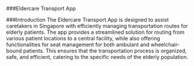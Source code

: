 ###Eldercare Transport App

###Introduction
The Eldercare Transport App is designed to assist caretakers in Singapore with efficiently managing transportation routes for elderly patients. The app provides a streamlined solution for routing from various patient locations to a central facility, while also offering functionalities for seat management for both ambulant and wheelchair-bound patients. This ensures that the transportation process is organized, safe, and efficient, catering to the specific needs of the elderly population.
